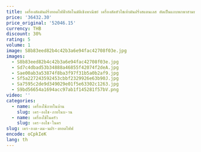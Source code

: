 ```yaml
---
title: เครื่องตัดมันฝรั่งทอดไฟฟ้าอัตโนมัติเชิงพาณิชย์ เครื่องตัดหัวไชเท้ามันฝรั่งสแตนเลส ตัดเป็นแถบพกพาสามขนาด 220V
price: '36432.30'
price_original: '52046.15'
currency: THB
discount: 30%
rating: 5
volume: 1
image: S8b83eed82b4c42b3a6e94fac42708f03e.jpg
images:
  - S8b83eed82b4c42b3a6e94fac42708f03e.jpg
  - Sd7c4dbad53b34888a46855f42074f2deA.jpg
  - Sae00ab3a53874f8ba3f97f31b5a0b2af9.jpg
  - Sf5a227243592453cbbf2329926e63b90J.jpg
  - Sa7595c2de9d349029e01f5e63302c1263.jpg
  - S9bd56654a1694acc97ab1f145281f57bV.png
video: ''
categories:
  - name: เครื่องใช้ภายในบ้าน
    slug: เคร-องใช-ภายในบ-าน
  - name: เครื่องใช้ในครัว
    slug: เคร-องใช-ในคร
slug: เคร-องต-ดม-นฝร-งทอดไฟฟ
encode: oCpkIeK
lang: th
---
```

  